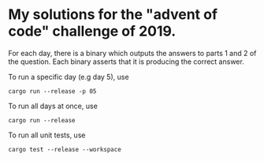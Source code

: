 My solutions for the "advent of code" challenge of 2019.
===

For each day, there is a binary which outputs the answers to parts 1 and 2 of the question.
Each binary asserts that it is producing the correct answer.

To run a specific day (e.g day 5), use
```
cargo run --release -p 05
```

To run all days at once, use
```
cargo run --release
```

To run all unit tests, use
```
cargo test --release --workspace
```
